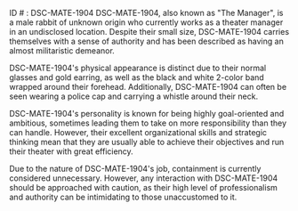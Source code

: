 ID # : DSC-MATE-1904
DSC-MATE-1904, also known as "The Manager", is a male rabbit of unknown origin who currently works as a theater manager in an undisclosed location. Despite their small size, DSC-MATE-1904 carries themselves with a sense of authority and has been described as having an almost militaristic demeanor. 

DSC-MATE-1904's physical appearance is distinct due to their normal glasses and gold earring, as well as the black and white 2-color band wrapped around their forehead. Additionally, DSC-MATE-1904 can often be seen wearing a police cap and carrying a whistle around their neck. 

DSC-MATE-1904's personality is known for being highly goal-oriented and ambitious, sometimes leading them to take on more responsibility than they can handle. However, their excellent organizational skills and strategic thinking mean that they are usually able to achieve their objectives and run their theater with great efficiency. 

Due to the nature of DSC-MATE-1904's job, containment is currently considered unnecessary. However, any interaction with DSC-MATE-1904 should be approached with caution, as their high level of professionalism and authority can be intimidating to those unaccustomed to it.